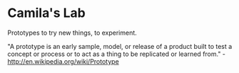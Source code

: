 # Camila's Lab

Prototypes to try new things, to experiment.

"A prototype is an early sample, model, or release of a product built to test a concept or process or to act as a thing to be replicated or learned from." - http://en.wikipedia.org/wiki/Prototype


